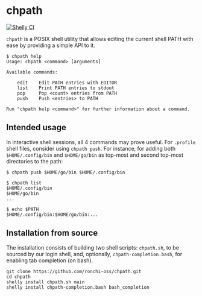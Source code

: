 # chpath

[![Shelly CI](https://github.com/ronchi-oss/chpath/actions/workflows/shelly-ci.yml/badge.svg)](https://github.com/ronchi-oss/chpath/actions/workflows/shelly-ci.yml)

`chpath` is a POSIX shell utility that allows editing the current shell PATH with ease by providing a simple API to it.

```
$ chpath help
Usage: chpath <command> [arguments]

Available commands:

	edit    Edit PATH entries with EDITOR
	list    Print PATH entries to stdout
	pop     Pop <count> entries from PATH
	push    Push <entries> to PATH

Run "chpath help <command>" for further information about a command.
```

## Intended usage

In interactive shell sessions, all 4 commands may prove useful. For `.profile` shell files, consider using `chpath push`. For instance, for adding both `$HOME/.config/bin` and `$HOME/go/bin` as top-most and second top-most directories to the path:

```
$ chpath push $HOME/go/bin $HOME/.config/bin

$ chpath list
$HOME/.config/bin
$HOME/go/bin
...

$ echo $PATH
$HOME/.config/bin:$HOME/go/bin:...
```

## Installation from source

The installation consists of building two shell scripts: `chpath.sh`, to be sourced by our login shell, and, optionally, `chpath-completion.bash`, for enabling tab completion (on bash).

```
git clone https://github.com/ronchi-oss/chpath.git
cd chpath
shelly install chpath.sh main
shelly install chpath-completion.bash bash_completion
```
